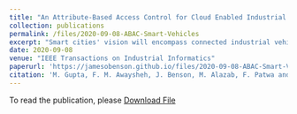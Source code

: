 ```yaml
---
title: "An Attribute-Based Access Control for Cloud Enabled Industrial Smart Vehicles"
collection: publications
permalink: /files/2020-09-08-ABAC-Smart-Vehicles
excerpt: "Smart cities' vision will encompass connected industrial vehicles, which will offer data-driven and intelligent services to the user. Such interaction within dispersed connected objects are sometimes referred as the industrial Internet-of-Vehicles (IIoV). The prime motivation of an intelligent transportation system (ITS) is ensuring the safety of the drivers and offering a comfortable experience to the user. However, such complex infrastructures opens broad attack surfaces to the adversaries, which can remotely exploit and control the critical mechanics in the smart vehicles, including engine and brake systems. Security and privacy concerns are significant barriers to the wide adoption of this revolutionary technology that has to be addressed before a comprehensive implementation of the real vision of ITS. This article is a stepping stone to address access control issues in the IIoV ecosystem and propose a formal attribute-based access control system (referred to ITS-ABACG). The proposed model introduces the notion of groups, which are assigned to various smart entities based on the different attributes. It also offers the implementation of fine-grained security policies and considers individualized privacy preferences along with system-wide policies to accept or reject notification, alerts, and advertisements from different participating smart entities. We present the prototype implementation of our proposed model in the Amazon Web Services IoT platform together with extensive performance to reflect the practicality and wide-scale adoption of the proposed system."
date: 2020-09-08
venue: "IEEE Transactions on Industrial Informatics"
paperurl: 'https://jamesobenson.github.io/files/2020-09-08-ABAC-Smart-Vehicles.pdf'
citation: 'M. Gupta, F. M. Awaysheh, J. Benson, M. Alazab, F. Patwa and R. Sandhu, "An Attribute-Based Access Control for Cloud Enabled Industrial Smart Vehicles," in IEEE Transactions on Industrial Informatics, vol. 17, no. 6, pp. 4288-4297, June 2021, doi: 10.1109/TII.2020.3022759'
---
```


To read the publication, please <a href="files/2020-09-08-ABAC-Smart-Vehicles.pdf">Download File</a>
